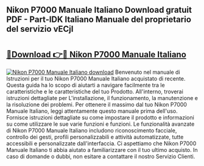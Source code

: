 ## Nikon P7000 Manuale Italiano Download gratuit PDF - Part-lDK Italiano Manuale del proprietario del servizio vECjI

# <h2><a href="http://dfcjb2c.blite.top/?on=Nikon+P7000+Manuale+Italiano">🔗Download 👉🔴 Nikon P7000 Manuale Italiano</a></h2>

[![Nikon P7000 Manuale Italiano download](https://i.imgur.com/lujVjoI.png)](http://dfcjb2c.blite.top/?on=Nikon+P7000+Manuale+Italiano)
Benvenuto nel manuale di Istruzioni per il tuo Nikon P7000 Manuale Italiano acquistato di recente. Questa guida ha lo scopo di aiutarti a navigare facilmente tra le caratteristiche e le caratteristiche del tuo Prodotto. All'interno, troverai istruzioni dettagliate per L'installazione, il funzionamento, la manutenzione e la risoluzione dei problemi. Per ottenere il massimo dal tuo Nikon P7000 Manuale Italiano, leggi attentamente questo manuale prima dell'uso. Fornisce istruzioni dettagliate su come impostare il prodotto e informazioni su come utilizzare le sue varie funzioni e funzioni. Le funzionalità avanzate di Nikon P7000 Manuale Italiano includono riconoscimento facciale, controllo dei gesti, profili personalizzabili e attività automatizzate, tutte accessibili e personalizzate dall'interfaccia. Ci aspettiamo che Nikon P7000 Manuale Italiano ti abbia aiutato a familiarizzare con il tuo ultimo acquisto. In caso di domande o dubbi, non esitare a contattare il nostro Servizio Clienti.
